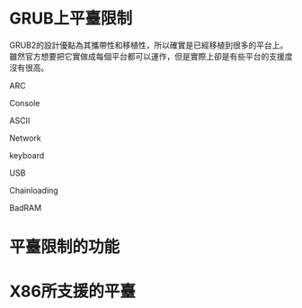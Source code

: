 # GRUB上平臺限制
GRUB2的設計優點為其攜帶性和移植性，所以確實是已經移植到很多的平台上。雖然官方想要把它實做成每個平台都可以運作，但是實際上卻是有些平台的支援度沒有很高。

ARC

Console

ASCII

Network

keyboard

USB

Chainloading

BadRAM




# 平臺限制的功能


# X86所支援的平臺

